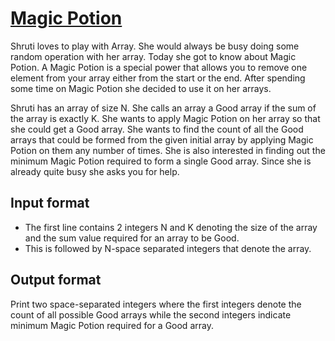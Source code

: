 # [Magic Potion][link]

Shruti loves to play with Array. She would always be busy doing some random operation with her array. Today she got to know about Magic Potion. A Magic Potion is a special power that allows you to remove one element from your array either from the start or the end. After spending some time on Magic Potion she decided to use it on her arrays.

Shruti has an array of size N. She calls an array a Good array if the sum of the array is exactly K. She wants to apply Magic Potion on her array so that she could get a Good array. She wants to find the count of all the Good arrays that could be formed from the given initial array by applying Magic Potion on them any number of times. She is also interested in finding out the minimum Magic Potion required to form a single Good array. Since she is already quite busy she asks you for help.

## Input format

- The first line contains 2 integers N and K denoting the size of the array and the sum value required for an array to be Good.
- This is followed by N-space separated integers that denote the array.

## Output format

Print two space-separated integers where the first integers denote the count of all possible Good arrays while the second integers indicate minimum Magic Potion required for a Good array.

[link]: https://www.hackerearth.com/practice/algorithms/searching/binary-search/practice-problems/algorithm/magic-potion-d54349f9/
